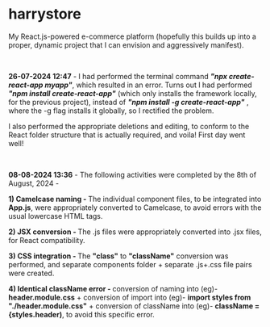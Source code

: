 # harrystore

My React.js-powered e-commerce platform (hopefully this builds up into a proper, dynamic project that I can envision and aggressively manifest).

<br>

<b>26-07-2024 12:47</b> - I had performed the terminal command <b><i>"npx create-react-app myapp"</i></b>, which resulted in an error. Turns out I had performed <b><i>"npm install create-react-app"</i></b> (which only installs the framework locally, for the previous project), instead of <b><i>"npm install -g create-react-app"</i></b> , where the -g flag installs it globally, so I rectified the problem.
<p>I also performed the appropriate deletions and editing, to conform to the React folder structure that is actually required, and voila! First day went well!</p>

<br>

<b>08-08-2024 13:36</b> - The following activities were completed by the 8th of August, 2024 - 
<p><b>1) Camelcase naming - </b>The individual component files, to be integrated into <b>App.js</b>, were appropriately converted to Camelcase, to avoid errors with the usual lowercase HTML tags.</p>
<p><b>2) JSX conversion - </b>The .js files were appropriately converted into .jsx files, for React compatibility.</p>
<p><b>3) CSS integration - </b>The <b>"class"</b> to <b>"className"</b> conversion was performed, and separate components folder + separate .js+.css file pairs were created.</p>
<p><b>4) Identical className error - </b>conversion of naming into (eg)- <b>header.module.css</b> + conversion of import into (eg)- <b>import styles from "./header.module.css"</b> + conversion of className into (eg)- <b>className = {styles.header)</b>, to avoid this specific error.</p>

